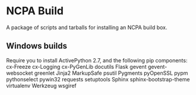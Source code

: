 NCPA Build
=========

A package of scripts and tarballs for installing an NCPA build box.


Windows builds
---------
Require you to install ActivePython 2.7, and the following pip components:
cx-Freeze
cx-Logging
cx-PyGenLib
docutils
Flask
gevent
gevent-websocket
greenlet
Jinja2
MarkupSafe
psutil
Pygments
pyOpenSSL
pypm
pythonselect
pywin32
requests
setuptools
Sphinx
sphinx-bootstrap-theme
virtualenv
Werkzeug
wsgiref

